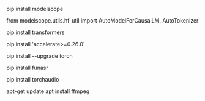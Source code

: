 pip install modelscope

from modelscope.utils.hf_util import AutoModelForCausalLM, AutoTokenizer

pip install transformers

pip install 'accelerate>=0.26.0'

pip install --upgrade torch

pip install funasr

pip install torchaudio

apt-get update
apt install ffmpeg